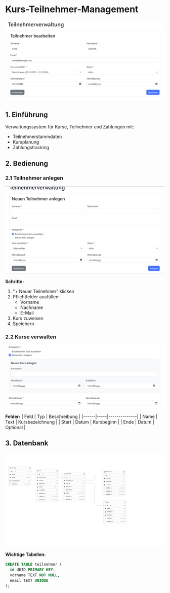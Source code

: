 # Kurs-Teilnehmer-Management

![Hauptoberfläche](screenshots/Teilnehmerverwaltung.png)

## 1. Einführung
Verwaltungssystem für Kurse, Teilnehmer und Zahlungen mit:
- Teilnehmerstammdaten
- Kursplanung
- Zahlungstracking

## 2. Bedienung

### 2.1 Teilnehmer anlegen
![Neuer Teilnehmer](screenshots/Neuteilnehmer.png)

**Schritte:**
1. "+ Neuer Teilnehmer" klicken
2. Pflichtfelder ausfüllen:
   - Vorname
   - Nachname
   - E-Mail
3. Kurs zuweisen
4. Speichern

### 2.2 Kurse verwalten
![Kurs anlegen](screenshots/Neuenkurs.png)

**Felder:**
| Feld | Typ | Beschreibung |
|------|-----|--------------|
| Name | Text | Kursbezeichnung |
| Start | Datum | Kursbeginn |
| Ende | Datum | Optional |

## 3. Datenbank
![Datenbankschema](screenshots/supabase-schema.png)

**Wichtige Tabellen:**
```sql
CREATE TABLE teilnehmer (
  id UUID PRIMARY KEY,
  vorname TEXT NOT NULL,
  email TEXT UNIQUE
);